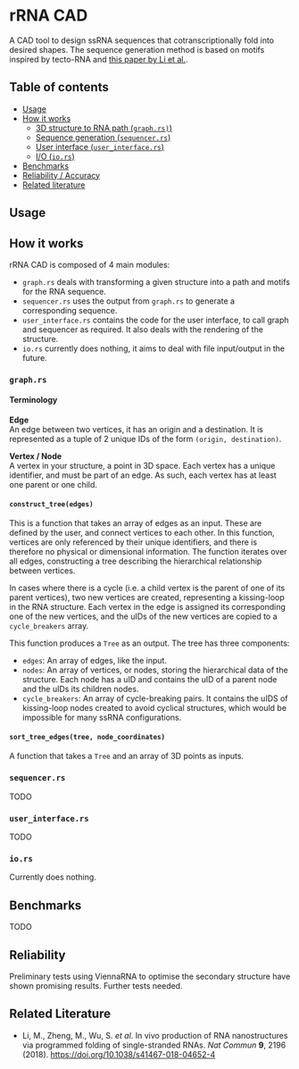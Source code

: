 # rRNA CAD

A CAD tool to design ssRNA sequences that cotranscriptionally fold into desired shapes. The sequence generation method is based on motifs inspired by tecto-RNA and [this paper by Li et al.](https://doi.org/10.1038/s41467-018-04652-4).

## Table of contents
- [Usage](#usage)
- [How it works](#how-it-works)
  - [3D structure to RNA path (`graph.rs)`)](#graphrs)
  - [Sequence generation (`sequencer.rs`)](#sequencerrs)
  - [User interface (`user_interface.rs`)](#userinterfacers)
  - [I/O (`io.rs`)](#iors)
- [Benchmarks](#benchmarks)
- [Reliability / Accuracy](#reliability)
- [Related literature](#related-literature)

## Usage

## How it works
rRNA CAD is composed of 4 main modules:
- `graph.rs` deals with transforming a given structure into a path and motifs for the RNA sequence.
- `sequencer.rs` uses the output from `graph.rs` to generate a corresponding sequence.
- `user_interface.rs` contains the code for the user interface, to call graph and sequencer as required. It also deals with the rendering of the structure.
- `io.rs` currently does nothing, it aims to deal with file input/output in the future.

### `graph.rs`

#### Terminology
**Edge**<br>
An edge between two vertices, it has an origin and a destination. It is represented as a tuple of 2 unique IDs of the form `(origin, destination)`.

**Vertex / Node**<br>
A vertex in your structure, a point in 3D space. Each vertex has a unique identifier, and must be part of an edge. As such, each vertex has at least one parent or one child.

#### `construct_tree(edges)`
This is a function that takes an array of edges as an input. These are defined by the user, and connect vertices to each other. In this function, vertices are only referenced by their unique identifiers, and there is therefore no physical or dimensional information. The function iterates over all edges, constructing a tree describing the hierarchical relationship between vertices.

In cases where there is a cycle (i.e. a child vertex is the parent of one of its parent vertices), two new vertices are created, representing a kissing-loop in the RNA structure. Each vertex in the edge is assigned its corresponding one of the new vertices, and the uIDs of the new vertices are copied to a `cycle_breakers` array.

This function produces a `Tree` as an output. The tree has three components:
- `edges`: An array of edges, like the input.
- `nodes`: An array of vertices, or nodes, storing the hierarchical data of the structure. Each node has a uID and contains the uID of a parent node and the uIDs its children nodes.
- `cycle_breakers`: An array of cycle-breaking pairs. It contains the uIDS of kissing-loop nodes created to avoid cyclical structures, which would be impossible for many ssRNA configurations.

#### `sort_tree_edges(tree, node_coordinates)`
A function that takes a `Tree` and an array of 3D points as inputs. 

### `sequencer.rs`

TODO

### `user_interface.rs`

TODO

### `io.rs`

Currently does nothing.

## Benchmarks

TODO

## Reliability

Preliminary tests using ViennaRNA to optimise the secondary structure have shown promising results. Further tests needed.

## Related Literature
- Li, M., Zheng, M., Wu, S. *et al*. In vivo production of RNA nanostructures via programmed folding of single-stranded RNAs. *Nat Commun* **9**, 2196 (2018). https://doi.org/10.1038/s41467-018-04652-4
